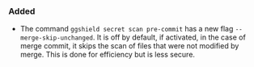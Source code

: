 ### Added

- The command `ggshield secret scan pre-commit` has a new flag `--merge-skip-unchanged`. It is off by default, if activated,
  in the case of merge commit, it skips the scan of files that were not modified by merge. This is done for efficiency
  but is less secure.

